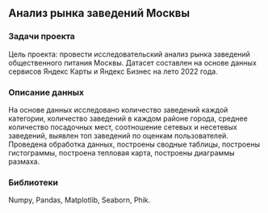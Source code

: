 ## Анализ рынка заведений Москвы
### Задачи проекта
Цель проекта: провести исследовательский анализ рынка заведений общественного питания Москвы. Датасет составлен на основе данных сервисов Яндекс Карты и Яндекс Бизнес на лето 2022 года.

### Описание данных
На основе данных исследовано количество заведений каждой категории, количество заведений в каждом районе города, среднее количество посадочных мест, соотношение сетевых и несетевых заведений, выявлен топ заведений по оценкам пользователей. Проведена обработка данных, построены сводные таблицы, построены гистограммы, построена тепловая карта, построены диаграммы размаха.
### Библиотеки
Numpy, Pandas, Matplotlib, Seaborn, Phik.
